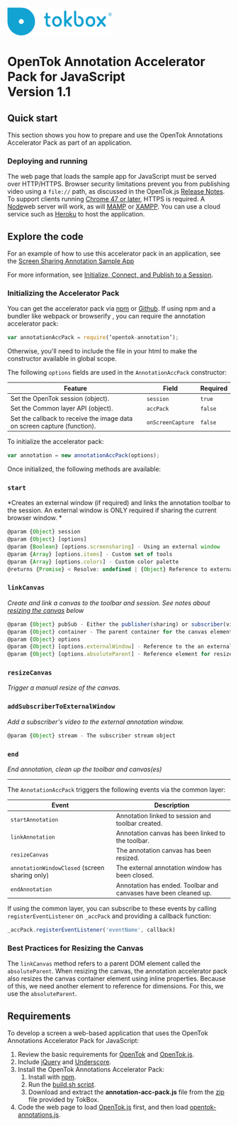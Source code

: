 ![logo](../tokbox-logo.png)

# OpenTok Annotation Accelerator Pack for JavaScript<br/>Version 1.1

## Quick start

This section shows you how to prepare and use the OpenTok Annotations Accelerator Pack as part of an application.

### Deploying and running

The web page that loads the sample app for JavaScript must be served over HTTP/HTTPS. Browser security limitations prevent you from publishing video using a `file://` path, as discussed in the OpenTok.js [Release Notes](https://www.tokbox.com/developer/sdks/js/release-notes.html#knownIssues). To support clients running [Chrome 47 or later](https://groups.google.com/forum/#!topic/discuss-webrtc/sq5CVmY69sc), HTTPS is required. A [Node](https://nodejs.org/en/)web server will work, as will [MAMP](https://www.mamp.info/) or [XAMPP](https://www.apachefriends.org/index.html). You can use a cloud service such as [Heroku](https://www.heroku.com/) to host the application.

## Explore the code

For an example of how to use this accelerator pack in an application, see the [Screen Sharing Annotation Sample App](https://github.com/opentok/one-to-one-screen-annotations-sample-apps/tree/master/JS)

For more information, see [Initialize, Connect, and Publish to a Session](https://tokbox.com/developer/concepts/connect-and-publish/).

### Initializing the Accelerator Pack

You can get the accelerator pack via [npm](https://www.npmjs.com/package/opentok-annotation) or [Github](https://github.com/opentok/annotation-acc-pack/blob/master/js/opentok.js-annotations/dist/opentok-annotation.js). If using npm and a bundler like webpack or browserify , you can require the annotation accelerator pack:

```javascript
var annotationAccPack = require(‘opentok-annotation’);
```
Otherwise, you'll need to include the file in your html to make the constructor available in global scope.

The following `options` fields are used in the `AnnotationAccPack` constructor:<br/>

| Feature        | Field  | Required |
| ------------- | ------------- | -----|
| Set the OpenTok session  (object).| `session` |`true`|
| Set the Common layer API (object). | `accPack` |`false`|
| Set the callback to receive the image data on screen capture (function). | `onScreenCapture` |`false`|

To initialize the accelerator pack:

```javascript
var annotation = new annotationAccPack(options);
```

Once initialized, the following methods are available:

### `start`
*Creates an external window (if required) and links the annotation toolbar to the session.  An external window is ONLY required if sharing the current browser window. *
```javascript
@param {Object} session
@param {Object} [options]
@param {Boolean} [options.screensharing] - Using an external window
@param {Array} [options.items] - Custom set of tools
@param {Array} [options.colors] - Custom color palette
@returns {Promise} < Resolve: undefined | {Object} Reference to external annotation window >
```

### `linkCanvas`
*Create and link a canvas to the toolbar and session.  See notes about [resizing the canvas](#resizing-canvas) below*
```javascript
@param {Object} pubSub - Either the publisher(sharing) or subscriber(viewing)
@param {Object} container - The parent container for the canvas element
@param {Object} options
@param {Object} [options.externalWindow] - Reference to the an external annotation window (publisher only)
@param {Object} [options.absoluteParent] - Reference element for resize if other than container
```

### `resizeCanvas`
*Trigger a manual resize of the canvas.*

### `addSubscriberToExternalWindow`
*Add a subscriber's video to the external annotation window.*
```javascript
@param {Object} stream - The subscriber stream object
```

### `end`
*End annotation, clean up the toolbar and canvas(es)*

***
The `AnnotationAccPack`  triggers the following events via the common layer:

| Event        | Description  |
| ------------- | ------------- |
| `startAnnotation` | Annotation linked to session and toolbar created.|
| `linkAnnotation ` | Annotation canvas has been linked to the toolbar. |
| `resizeCanvas` | The annotation canvas has been resized. |
| `annotationWindowClosed` (screen sharing only)  | The external annotation window has been closed.|
| `endAnnotation` | Annotation has ended.  Toolbar and canvases have been cleaned up. |


If using the common layer, you can subscribe to these events by calling `registerEventListener` on  `_accPack` and providing a callback function:

```javascript
_accPack.registerEventListener('eventName', callback)
```


### Best Practices for Resizing the Canvas
<a name="resizing-canvas"></a>

The `linkCanvas` method refers to a parent DOM element called the `absoluteParent`.  When resizing the canvas, the annotation accelerator pack also resizes the canvas container element using inline properties.  Because of this, we need another element to reference for dimensions.  For this, we use the `absoluteParent`.

## Requirements

To develop a screen a web-based application that uses the OpenTok Annotations Accelerator Pack for JavaScript:

1. Review the basic requirements for [OpenTok](https://tokbox.com/developer/requirements/) and [OpenTok.js](https://tokbox.com/developer/sdks/js/#browsers).
1. Include [jQuery](https://jquery.com/) and [Underscore](http://underscorejs.org/).
1. Install the OpenTok Annotations Accelerator Pack: <ol><li>Install with [npm](https://www.npmjs.com/package/opentok-annotation).</li><li>Run the [build.sh script](./build.sh).</li><li>Download and extract the **annotation-acc-pack.js** file from the [zip](https://s3.amazonaws.com/artifact.tokbox.com/solution/rel/annotations/JS/opentok-js-annotations-1.1.0.zip) file provided by TokBox.</li></ol>
1. Code the web page to load [OpenTok.js](https://tokbox.com/developer/sdks/js/) first, and then load [opentok-annotations.js](./sample-app/public/js/components/opentok-annotation.js).
